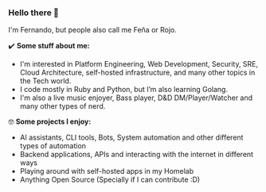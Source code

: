 ### Hello there 👋

I'm Fernando, but people also call me Feña or Rojo.

✔️ **Some stuff about me:**
- I'm interested in Platform Engineering, Web Development, Security, SRE, Cloud Architecture, self-hosted infrastructure, and many other topics in the Tech world.
- I code mostly in Ruby and Python, but I’m also learning Golang.
- I'm also a live music enjoyer, Bass player, D&D DM/Player/Watcher and many other types of nerd.

🤓 **Some projects I enjoy:**
- AI assistants, CLI tools, Bots, System automation and other different types of automation
- Backend applications, APIs and interacting with the internet in different ways
- Playing around with self-hosted apps in my Homelab
- Anything Open Source (Specially if I can contribute :D)
